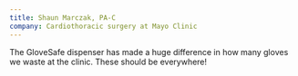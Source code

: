 ```yaml
---
title: Shaun Marczak, PA-C
company: Cardiothoracic surgery at Mayo Clinic
---
```


The GloveSafe dispenser has made a huge difference in how many gloves we waste at the clinic. These should be everywhere!
